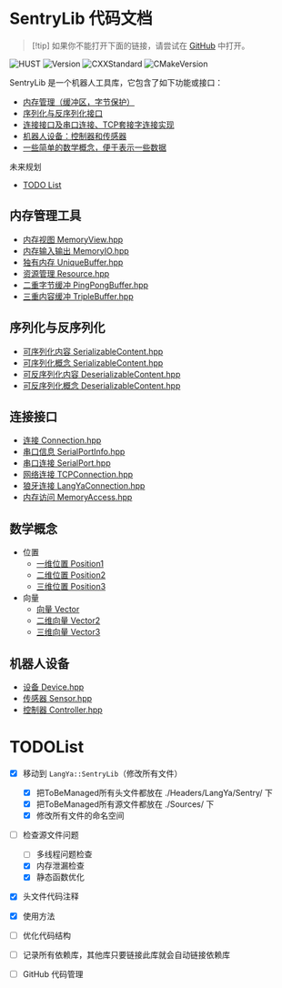 # SentryLib 代码文档

>[!tip] 如果你不能打开下面的链接，请尝试在 [GitHub](https://github.com/TaciturnJian/LangYa.SentryLib.git) 中打开。

![HUST](https://img.shields.io/badge/RoboMaster-华中科技大学狼牙战队-blue)
![Version](https://img.shields.io/badge/版本-1.0.0-blue)
![CXXStandard](https://img.shields.io/badge/CXX-20-green)
![CMakeVersion](https://img.shields.io/badge/CMAKE-3.16-green)

SentryLib 是一个机器人工具库，它包含了如下功能或接口：

- [内存管理（缓冲区，字节保护）](#内存管理工具)
- [序列化与反序列化接口](#序列化与反序列化)
- [连接接口及串口连接、TCP套接字连接实现](#连接接口)
- [机器人设备：控制器和传感器](#机器人设备)
- [一些简单的数学概念，便于表示一些数据](#数学概念)

未来规划

- [TODO List](#TODOList)

## 内存管理工具

- [内存视图 MemoryView.hpp](./Headers/LangYa/SentryLib/MemoryView.hpp)
- [内存输入输出 MemoryIO.hpp](./Headers/LangYa/SentryLib/MemoryIO.hpp)
- [独有内存 UniqueBuffer.hpp](./Headers/LangYa/SentryLib/UniqueBuffer.hpp)
- [资源管理 Resource.hpp](./Headers/LangYa/SentryLib/Resource.hpp)
- [二重字节缓冲 PingPongBuffer.hpp](./Headers/LangYa/SentryLib/PingPongBuffer.hpp)
- [三重内容缓冲 TripleBuffer.hpp](./Headers/LangYa/SentryLib/TripleBuffer.hpp)

## 序列化与反序列化

- [可序列化内容 SerializableContent.hpp](./Headers/LangYa/SentryLib/SerializableContent.hpp)
- [可序列化概念 SerializableContent.hpp](./Headers/LangYa/SentryLib/SerializableContent.hpp)
- [可反序列化内容 DeserializableContent.hpp](./Headers/LangYa/SentryLib/SerializableContent.hpp)
- [可反序列化概念 DeserializableContent.hpp](./Headers/LangYa/SentryLib/SerializableContent.hpp)

## 连接接口

- [连接 Connection.hpp](./Headers/LangYa/SentryLib/Connection.hpp)
- [串口信息 SerialPortInfo.hpp](./Headers/LangYa/SentryLib/SerialPortInfo.hpp)
- [串口连接 SerialPort.hpp](./Headers/LangYa/SentryLib/SerialPort.hpp)
- [网络连接 TCPConnection.hpp](./Headers/LangYa/SentryLib/TCPConnection.hpp)
- [狼牙连接 LangYaConnection.hpp](./Headers/LangYa/SentryLib/LangYaConnection.hpp)
- [内存访问 MemoryAccess.hpp](./Headers/LangYa/SentryLib/MemoryAccess.hpp)

## 数学概念

- 位置
    - [一维位置 Position1](./Headers/LangYa/SentryLib/Position1.hpp)
    - [二维位置 Position2](./Headers/LangYa/SentryLib/Position2.hpp)
    - [三维位置 Position3](./Headers/LangYa/SentryLib/Position3.hpp)
- 向量
    - [向量 Vector](./Headers/LangYa/SentryLib/Vector.hpp)
    - [二维向量 Vector2](./Headers/LangYa/SentryLib/Vector2.hpp)
    - [三维向量 Vector3](./Headers/LangYa/SentryLib/Vector3.hpp)

## 机器人设备

- [设备 Device.hpp](./Headers/LangYa/SentryLib/Device.hpp)
- [传感器 Sensor.hpp](./Headers/LangYa/SentryLib/Sensor.hpp)
- [控制器 Controller.hpp](./Headers/LangYa/SentryLib/Controller.hpp)


# TODOList

- [x] 移动到 `LangYa::SentryLib`（修改所有文件）
    - [x] 把ToBeManaged所有头文件都放在 ./Headers/LangYa/Sentry/ 下
    - [x] 把ToBeManaged所有源文件都放在 ./Sources/ 下
    - [x] 修改所有文件的命名空间
- [ ] 检查源文件问题
    - [ ] 多线程问题检查
    - [x] 内存泄漏检查
    - [x] 静态函数优化
- [x] 头文件代码注释
- [x] 使用方法
- [ ] 优化代码结构
- [ ] 记录所有依赖库，其他库只要链接此库就会自动链接依赖库
- [ ] GitHub 代码管理


